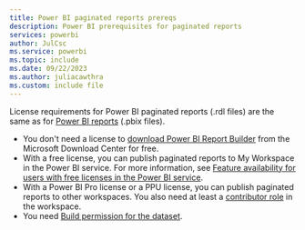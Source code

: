 ```yaml
---
title: Power BI paginated reports prereqs
description: Power BI prerequisites for paginated reports
services: powerbi
author: JulCsc
ms.service: powerbi
ms.topic: include
ms.date: 09/22/2023
ms.author: juliacawthra
ms.custom: include file
---
```


License requirements for Power BI paginated reports (.rdl files) are the same as for [Power BI reports](../fundamentals/service-features-license-type.md) (.pbix files).

- You don't need a license to [download Power BI Report Builder](https://go.microsoft.com/fwlink/?linkid=2086513) from the Microsoft Download Center for free.
- With a free license, you can publish paginated reports to My Workspace in the Power BI service. For more information, see [Feature availability for users with free licenses in the Power BI service](../consumer/end-user-features.md#licenses).
- With a Power BI Pro license or a PPU license, you can publish paginated reports to other workspaces. You also need at least a [contributor role](../collaborate-share/service-roles-new-workspaces.md#workspace-roles) in the workspace.
- You need [Build permission for the dataset](../connect-data/service-datasets-build-permissions.md).